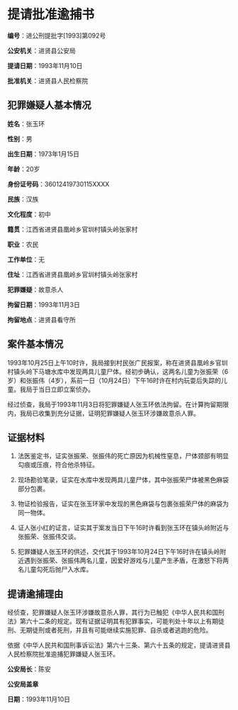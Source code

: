 # 提请批准逾捕书

**编号**：进公刑提批字[1993]第092号

**公安机关**：进贤县公安局

**提请日期**：1993年11月10日

**批准机关**：进贤县人民检察院

## 犯罪嫌疑人基本情况

**姓名**：张玉环

**性别**：男

**出生日期**：1973年1月15日

**年龄**：20岁

**身份证号码**：36012419730115XXXX

**民族**：汉族

**文化程度**：初中

**籍贯**：江西省进贤县凰岭乡官圳村镇头岭张家村

**职业**：农民

**工作单位**：无

**住址**：江西省进贤县凰岭乡官圳村镇头岭张家村

**犯罪嫌疑**：故意杀人

**拘留日期**：1993年11月3日

**拘留地点**：进贤县看守所

## 案件基本情况

1993年10月25日上午10时许，我局接到村民张广民报案，称在进贤县凰岭乡官圳村镇头岭下马塘水库中发现两具儿童尸体。经初步确认，这两名儿童为张振荣（6岁）和张振伟（4岁），系前一日（10月24日）下午16时许在村内玩耍后失踪的儿童。我局于当日立即立案侦办。

经过侦查，我局于1993年11月3日将犯罪嫌疑人张玉环依法拘留。在计算拘留期限内，我局已收集到充分证据，证明犯罪嫌疑人张玉环涉嫌故意杀人罪。

## 证据材料

1. 法医鉴定书，证实张振荣、张振伟的死亡原因为机械性窒息，尸体颈部有明显勾痕或压痕，符合他杀特征。

2. 现场勘验笔录，证实在水库中发现两具儿童尸体，其中张振荣尸体被黑色麻袋部分包裹。

3. 物证检验报告，证实在张玉环家中发现的黑色麻袋与包裹张振荣尸体的麻袋为同一物体。

4. 证人张小红的证言，证实其于案发当日下午16时许看到张玉环在镇头岭附近与张振荣、张振伟交谈。

5. 犯罪嫌疑人张玉环的供述，交代其于1993年10月24日下午16时许在镇头岭附近遇到张振荣、张振伟两名儿童，因爱好游戏与儿童产生矛盾，在激怒下将两名儿童勾死后抛尸入水库。

## 提请逾捕理由

经侦查，犯罪嫌疑人张玉环涉嫌故意杀人罪，其行为已触犯《中华人民共和国刑法》第六十二条的规定。现有证据证明其有犯罪事实，可能判处十年以上有期徒刑、无期徒刑或者死刑，并且有可能继续实施犯罪、自杀或者逃跑的危险。

依据《中华人民共和国刑事诉讼法》第六十三条、第六十五条的规定，提请进贤县人民检察院批准逾捕犯罪嫌疑人张玉环。

**公安局长**：陈安

**公安局盖章**

**日期**：1993年11月10日